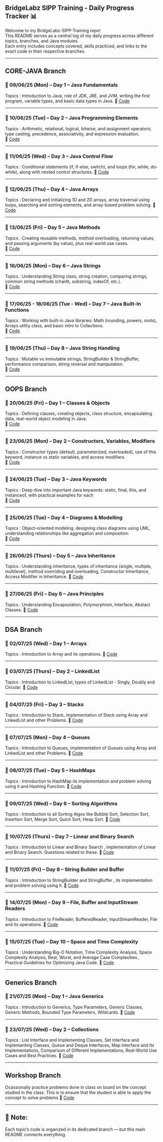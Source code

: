## BridgeLabz SIPP Training - Daily Progress Tracker 📊

Welcome to my BridgeLabz-SIPP-Training repo!  
This README serves as a central log of my daily progress across different topics, branches, and Java modules.  
Each entry includes concepts covered, skills practiced, and links to the exact code in their respective branches.

---

## CORE-JAVA Branch 

### 📅 09/06/25 (Mon) – Day 1 – Java Fundamentals  
Topics : Introduction to Java, role of JDK, JRE, and JVM, writing the first program, variable types, and basic data types in Java. 
🔗 [Code](https://github.com/Sandeep-cloud331/BridgeLabz-SIPP-Training/tree/Core-java)

---

### 📅 10/06/25 (Tue) – Day 2 – Java Programming Elements  
Topics : Arithmetic, relational, logical, bitwise, and assignment operators; type casting, precedence, associativity, and expression evaluation.  
🔗 [Code](https://github.com/Sandeep-cloud331/BridgeLabz-SIPP-Training/tree/Core-java/Day01_ProgrammingElements)

---

### 📅 11/06/25 (Wed) – Day 3 – Java Control Flow  
Topics : Conditional statements (if, if-else, switch), and loops (for, while, do-while), along with nested control structures.
🔗 [Code](https://github.com/Sandeep-cloud331/BridgeLabz-SIPP-Training/tree/Core-java/IF-ELSE%20Problems)

---

### 📅 12/06/25 (Thu) – Day 4 – Java Arrays  
Topics : Declaring and initializing 1D and 2D arrays, array traversal using loops, searching and sorting elements, and array-based problem solving.
🔗 [Code](https://github.com/Sandeep-cloud331/BridgeLabz-SIPP-Training/tree/Core-java/Arrays)

---

### 📅 13/06/25 (Fri) – Day 5 – Java Methods  
Topics : Creating reusable methods, method overloading, returning values, and passing arguments (by value), plus real-world use cases.  
🔗 [Code](https://github.com/Sandeep-cloud331/BridgeLabz-SIPP-Training/tree/Core-java/Methods)

---

### 📅 16/06/25 (Mon) – Day 6 – Java Strings  
Topics : Understanding String class, string creation, comparing strings, common string methods (charAt, substring, indexOf, etc.).  
🔗 [Code](https://github.com/Sandeep-cloud331/BridgeLabz-SIPP-Training/tree/Core-java/Strings)

---

### 📅 17/06/25 - 18/06/25 (Tue - Wed) – Day 7 – Java Built-In Functions  
Topics : Working with built-in Java libraries: Math (rounding, powers, roots), Arrays utility class, and basic intro to Collections.  
🔗 [Code](https://github.com/Sandeep-cloud331/BridgeLabz-SIPP-Training/tree/Core-java/Built-In-Functions)

---

### 📅 19/06/25 (Thu) – Day 8 – Java String Handling  
Topics : Mutable vs immutable strings, StringBuilder & StringBuffer, performance comparison, string reversal and manipulation.  
🔗 [Code](https://github.com/Sandeep-cloud331/BridgeLabz-SIPP-Training/tree/Core-java/String_Handling)

---

## OOPS Branch 

### 📅 20/06/25 (Fri) – Day 1 – Classes & Objects  
Topics : Defining classes, creating objects, class structure, encapsulating data, real-world object modeling in Java.  
🔗 [Code](https://github.com/Sandeep-cloud331/BridgeLabz-SIPP-Training/tree/OOPs/OOPs)

---

### 📅 23/06/25 (Mon) – Day 2 – Constructors, Variables, Modifiers  
Topics : Constructor types (default, parameterized, overloaded), use of this keyword, instance vs static variables, and access modifiers.  
🔗 [Code](https://github.com/Sandeep-cloud331/BridgeLabz-SIPP-Training/tree/OOPs/Construtor)

---

### 📅 24/06/25 (Tue) – Day 3 – Java Keywords  
Topics : Deep dive into important Java keywords: static, final, this, and instanceof, with practical examples for each  
🔗 [Code](https://github.com/Sandeep-cloud331/BridgeLabz-SIPP-Training/tree/OOPs/Keywords)

---

### 📅 25/06/25 (Tue) – Day 4 – Diagrams & Modelling  
Topics : Object-oriented modeling, designing class diagrams using UML, understanding relationships like aggregation and composition  
🔗 [Code](https://github.com/Sandeep-cloud331/BridgeLabz-SIPP-Training/tree/OOPs/Object_Oriented_Design_Principles)

---

### 📅 26/06/25 (Thurs) – Day 5 – Java Inheritance
Topics : Understanding inheritance, types of inheritance (single, multiple, multilevel), method overriding and overloading, Constructor Inheritance, Access Modifier in Inheritance. 
🔗 [Code](https://github.com/Sandeep-cloud331/BridgeLabz-SIPP-Training/tree/OOPs/Inheritence)

---

### 📅 27/06/25 (Fri) – Day 6 – Java Principles
Topics : Understanding Encapsulation, Polymorphism, Interface, Abstact Classes. 
🔗 [Code](https://github.com/Sandeep-cloud331/BridgeLabz-SIPP-Training/tree/OOPs/Java_Principles)

---

## DSA Branch

### 📅 02/07/25 (Wed) – Day 1 – Arrays
Topics : Introduction to Array and its operations. 
🔗 [Code](https://github.com/Sandeep-cloud331/BridgeLabz-SIPP-Training/tree/Core-Java/Arrays)

---

### 📅 03/07/25 (Thurs) – Day 2 – LinkedList
Topics : Introduction to LinkedList, types of LinkedList - Singly, Doubly and Circular. 
🔗 [Code](https://github.com/Sandeep-cloud331/BridgeLabz-SIPP-Training/tree/DSA/DSA/Linked%20List)

---

### 📅 04/07/25 (Fri) – Day 3 – Stacks
Topics : Introduction to Stack, implementation of Stack using Array and LinkedList and other Problems. 
🔗 [Code](https://github.com/Sandeep-cloud331/BridgeLabz-SIPP-Training/tree/DSA/DSA/Stack_Queue)

---

### 📅 07/07/25 (Mon) – Day 4 – Queues
Topics : Introduction to Queues, implementation of Queues using Array and LinkedList and other Problems. 
🔗 [Code](https://github.com/Sandeep-cloud331/BridgeLabz-SIPP-Training/tree/DSA/DSA/Stack_Queue)

---

### 📅 08/07/25 (Tue) – Day 5 – HashMaps
Topics : Introduction to HashMap its implementation and problem solving using it and Hashing Function. 
🔗 [Code](https://github.com/Sandeep-cloud331/BridgeLabz-SIPP-Training/tree/DSA/Stack_Queue_Hash/HashMap_HashFunction)

---

### 📅 09/07/25 (Wed) – Day 6 – Sorting Algorithms
Topics : Introduction to all Sorting Algos like Bubble Sort, Selection Sort, Insertion Sort, Merge Sort, Quick Sort, Heap Sort. 
🔗 [Code](https://github.com/Sandeep-cloud331/BridgeLabz-SIPP-Training/tree/DSA/DSA/Sorting)

---

### 📅 10/07/25 (Thurs) – Day 7 – Linear and Binary Search
Topics : Introduction to Linear and Binary Search , implementation of Linear and Binary Search. Questions related to these. 
🔗 [Code](https://github.com/Sandeep-cloud331/BridgeLabz-SIPP-Training/tree/DSA/DSA/Searching)

---

### 📅 11/07/25 (Fri) – Day 8 – String Builder and Buffer
Topics : Introduction to StringBuilder and StringBuffer , its implementation and problem solving using it. 
🔗 [Code](https://github.com/Sandeep-cloud331/BridgeLabz-SIPP-Training/tree/DSA/String_Builder_Buffer)

---

### 📅 14/07/25 (Mon) – Day 9 – File, Buffer and InputStream Readers
Topics : Introduction to FileReader, BufferedReader, InputStreamReader, File and its operations. 
🔗 [Code](https://github.com/Sandeep-cloud331/BridgeLabz-SIPP-Training/tree/DSA/File_Input_Stream_Reader)

---

### 📅 15/07/25 (Tue) – Day 10 – Space and Time Complexity
Topics : Understanding Big-O Notation, Time Complexity Analysis, Space Complexity Analysis, Best, Worst, and Average Case Complexities , Practical Guidelines for Optimizing Java Code. 
🔗 [Code](https://github.com/Sandeep-cloud331/BridgeLabz-SIPP-Training/tree/DSA/Algo_Runtime_Analysis)

---

## Generics Branch

### 📅 21/07/25 (Mon) – Day 1 – Java Generics
Topics : Introduction to Generics, Type Parameters, Generic Classes, Generic Methods, Bounded Type Parameters, Wildcards. 
🔗 [Code](https://github.com/Sandeep-cloud331/BridgeLabz-SIPP-Training/tree/Generics/Collections)

---

### 📅 23/07/25 (Wed) – Day 2 – Collections
Topics : List Interface and Implementing Classes, Set Interface and Implementing Classes, Queue and Deque Interfaces, Map Interface and Its Implementations, Comparison of Different Implementations, Real-World Use Cases and Best Practices. 
🔗 [Code](https://github.com/Sandeep-cloud331/BridgeLabz-SIPP-Training/tree/Generics/Collections)

---

## Workshop Branch
Ocassionally practice problems done in class on board on the concept studied in the class. This is to ensure that the student is able to apply the concept to solve problems 
🔗 [Code](https://github.com/Sandeep-cloud331/BridgeLabz-SIPP-Training/tree/workshop/workshop)

---

## 📝 Note:
Each topic’s code is organized in its dedicated branch — but this main README connects everything.
